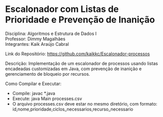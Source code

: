 # Escalonador com Listas de Prioridade e Prevenção de Inanição

Disciplina: Algoritmos e Estrutura de Dados I  
Professor: Dimmy Magalhães  
Integrantes: Kaik Araújo Cabral 

Link do Repositório:  https://github.com/kaikkc/Escalonador-processos

Descrição: Implementação de um escalonador de processos usando listas encadeadas customizadas em Java, com prevenção de inanição e gerenciamento de bloqueio por recursos.

Como Compilar e Executar:  
- Compile: javac *.java  
- Execute: java Main processes.csv  
- O arquivo processes.csv deve estar no mesmo diretório, com formato: id,nome,prioridade,ciclos_necessarios,recurso_necessario  
